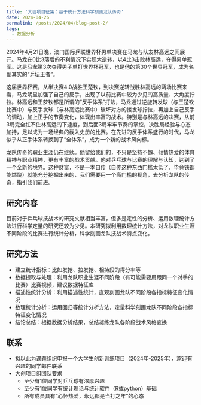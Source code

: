 ```yaml
---
title: '大创项目征集：基于统计方法科学刻画龙队传奇'
date: 2024-04-26
permalink: /posts/2024/04/blog-post-2/
tags:
  - 数据分析
---
```


2024年4月21日晚，澳门国际乒联世界杯男单决赛在马龙与队友林高远之间展开。马龙在0比3落后的不利情况下实现大逆转，以4比3击败林高远，夺得男单冠军。这是马龙第3次夺得男子单打世界杯冠军，也是他的第30个世界冠军，成为名副其实的“乒坛王者”。

这届世界杯赛，从半决赛4:0战胜王楚钦，到决赛逆转战胜林高远的两场比赛来看，马龙明显加强了自己的反手，出现了以前比赛中较为少见的高质量、大角度拧拉。林高远和王梦钦都是所谓的“反手体系”打法，马龙通过逆旋转发球（与王楚钦比赛中）与反手发球（与林高远比赛中）破坏对方的接发球拧拉，再加上自己反手的调动，加上正手的节奏变化，体现出丰富的战术。特别是与林高远的决赛，从前3局完全扛不住林高远的下速度，到后面3局牢牢节奏的掌控，决胜局经验与心态加持，足以成为一场经典的截入史册的比赛。在先进的反手体系盛行的时代，马龙似乎从正手体系转换到了“全体系”，成为一个新的战术风向标。

龙队传奇的职业生涯仍在继续。他留给我们的，不只是坚持不懈、倾情热爱的体育精神与职业精神，更有丰富的战术贡献。他对乒乓球与比赛的理解与认知，达到了一个全新的境界。这种财富，不是一本自传（自传这种东西门槛太低了，毕竟铁都能燃烧）就能充分挖掘出来的，我们需要用一个高门槛的视角，去分析龙队的传奇，指引我们前进。

## 研究内容

目前对于乒乓球技战术的研究文献相当丰富，但多是定性的分析、运用数理统计方法进行科学定量的研究还较为少见。本研究拟利用数理统计方法，对龙队职业生涯不同阶段的比赛进行统计分析，科学刻画龙队技战术特点变化。

## 研究方法

- 建立统计指标：比如发抢、拉发抢、相持段的得分率等
- 数据提取与处理：利用龙队职业生涯不同阶段（有可能需要用跟同一个对手的比赛）比赛视频，建议数据特征库
- 描述性统计分析：利用描述性统计，直观刻画龙队不同阶段各指标特征变化情况
- 数理统计分析：运用回归等统计分析方法，定量科学刻画龙队不同阶段各指标特征变化情况
- 结论总结：根据数据分析结果，总结凝练龙队各阶段战术风格变换

## 联系

- 拟以此为课题组织申报一个大学生创新训练项目（2024年-2025年），欢迎有兴趣的同学邮件联系
- 大创项目组团队要求
  - 至少有1位同学对乒乓球有浓厚兴趣
  - 至少有1位同学有统计理论与统计软件（R或python）基础
  - 所有成员具有“心怀热爱，永远都是当打之年”的心态
